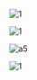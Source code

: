 ![1](C:\Users\34084\Pictures\简谱\像风一样\1.png)

![1](C:\Users\34084\Pictures\简谱\像风一样\2.png)

![a5](C:\Users\34084\Pictures\简谱\像风一样\3.png)

![1](C:\Users\34084\Pictures\简谱\像风一样\4.png)